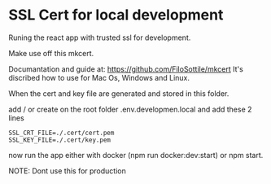 # SSL Cert for local development

Runing the react app with trusted ssl for development.

Make use off this mkcert.

Documantation and guide at: https://github.com/FiloSottile/mkcert
It's discribed how to use for Mac Os, Windows and Linux.

When the cert and key file are generated and stored in this folder.

add / or create on the root folder .env.developmen.local and add these 2 lines

```Enviorment
SSL_CRT_FILE=./.cert/cert.pem
SSL_KEY_FILE=./.cert/key.pem
```

now run the app either with docker (npm run docker:dev:start) or npm start.

NOTE: Dont use this for production
